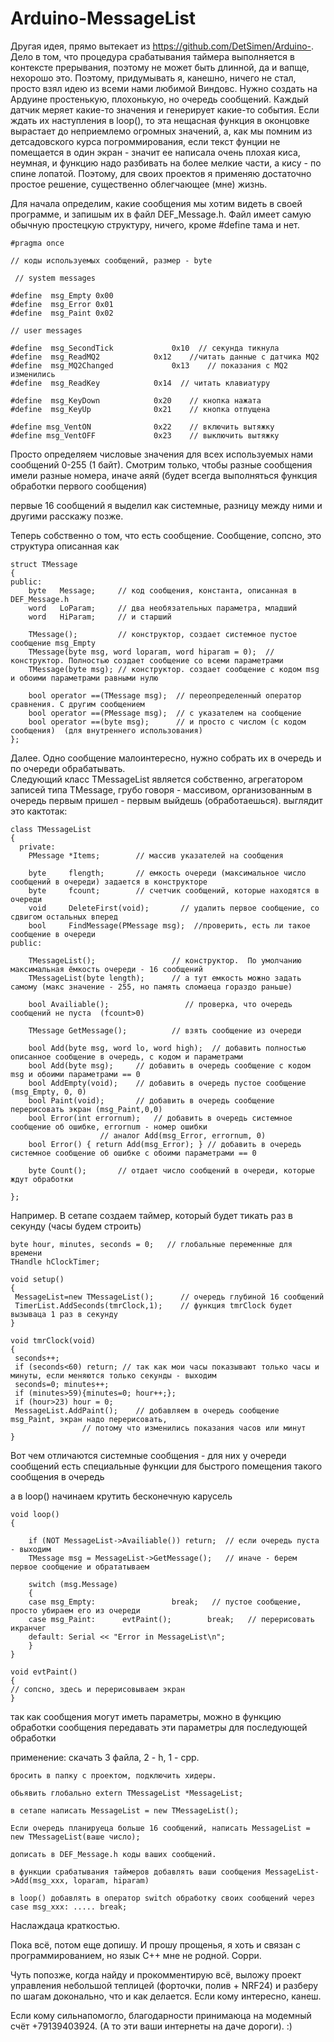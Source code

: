 # Arduino-MessageList

Другая идея, прямо вытекает из https://github.com/DetSimen/Arduino-. Дело в том, что процедура срабатывания таймера выполняется в контексте прерывания, поэтому не может быть длинной, да и вапще, нехорошо это.  Поэтому, придумывать я, канешно, ничего не стал, просто взял идею из всеми нами любимой Виндовс. Нужно создать на Ардуине простенькую, плохонькую, но очередь сообщений.  Каждый датчик меряет какие-то значения и генерирует какие-то события. Если ждать их наступления в loop(), то эта нещасная функция в оконцовке вырастает до неприемлемо огромных значений, а, как мы помним из детсадовского курса погроммирования, если текст фунции не помещается в один экран - значит ее написала очень плохая киса, неумная, и функцию надо разбивать на более мелкие части, а кису - по спине лопатой.  Поэтому, для своих проектов я применяю достаточно простое решение, существенно облегчающее (мне) жизнь. 

Для начала определим, какие сообщения мы хотим видеть в своей программе, и запишым их в файл DEF_Message.h. Файл имеет самую обычную простецкую структуру, ничего, кроме #define тама и нет. 

    #pragma once

	// коды используемых сообщений, размер - byte

     // system messages

    #define  msg_Empty 0x00
    #define  msg_Error 0x01
    #define  msg_Paint 0x02

    // user messages

    #define  msg_SecondTick		        0x10  // секунда тикнула
    #define  msg_ReadMQ2			0x12	//читать данные с датчика MQ2
    #define  msg_MQ2Changed		        0x13	// показания c MQ2 изменились
    #define  msg_ReadKey			0x14  // читать клавиатуру

    #define  msg_KeyDown			0x20	// кнопка нажата
    #define  msg_KeyUp				0x21	// кнопка отпущена

    #define msg_VentON				0x22	// включить вытяжку
    #define msg_VentOFF				0x23	// выключить вытяжку

Просто определяем числовые значения для всех используемых нами сообщений 0-255 (1 байт). Смотрим только, чтобы разные сообщения имели разные номера, иначе аяяй (будет всегда выполняться функция обработки первого сообщения)


первые 16 сообщений я выделил как системные, разницу между ними и другими расскажу позже.

Теперь собственно о том, что есть сообщение.  Сообщение, сопсно, это структура описанная как 

    struct TMessage
    {
    public:
	    byte   Message;     // код сообщения, константа, описанная в DEF_Message.h 
	    word   LoParam;     // два необязательных параметра, младший 
	    word   HiParam;     // и старший 

	    TMessage();         // конструктор, создает системное пустое сообщение msg_Empty 
	    TMessage(byte msg, word loparam, word hiparam = 0);  // конструктор. Полностью создает сообщение со всеми параметрами
	    TMessage(byte msg); // конструктор. создает сообщение с кодом msg и обоими параметрами равными нулю

	    bool operator ==(TMessage msg);  // переопределенный оператор сравнения. С другим сообщением
	    bool operator ==(PMessage msg);  // с указателем на сообщение
	    bool operator ==(byte msg);      // и просто с числом (с кодом сообщения)  (для внутреннего использования)
    };
    
Далее.  Одно сообщение малоинтересно, нужно собрать их в очередь и по очереди обрабатывать.  
Следующий класс TMessageList является собственно, агрегатором записей типа TMessagе, грубо говоря - массивом, 
организованным в очередь первым пришел - первым выйдешь (обработаешься).  выглядит это кактотак: 
    
    class TMessageList
    {
      private:
	    PMessage *Items;        // массив указателей на сообщения

	    byte     flength;       // емкость очереди (максимальное число сообщений в очереди) задается в конструкторе
	    byte     fcount;        // счетчик сообщений, которые находятся в очереди
	    void     DeleteFirst(void);       // удалить первое сообщение, со сдвигом остальных вперед
	    bool	 FindMessage(PMessage msg);  //проверить, есть ли такое сообщение в очереди
    public:

	    TMessageList();                 // конструктор.  По умолчанию максимальная ёмкость очереди - 16 сообщений
	    TMessageList(byte length);      // а тут емкость можно задать самому (макс значение - 255, но память сломаеца гораздо раньше) 

	    bool Availiable();                 // проверка, что очередь сообщений не пуста  (fcount>0)

	    TMessage GetMessage();          // взять сообщение из очереди

	    bool Add(byte msg, word lo, word high);  // добавить полностью описанное сообщение в очередь, с кодом и параметрами
	    bool Add(byte msg);		// добавить в очередь сообщение с кодом msg и обоими параметрами == 0
	    bool AddEmpty(void);	// добавить в очередь пустое сообщение (msg_Empty, 0, 0)
	    bool Paint(void);		// добавить в очередь сообщение перерисовать экран (msg_Paint,0,0)	
	    bool Error(int errornum);	// добавить в очередь системное сообщение об ошибке, errornum - номер ошибки
	    				// аналог Add(msg_Error, errornum, 0)
	    bool Error() { return Add(msg_Error); } // добавить в очередь системное сообщение об ошибке с обоими параметрами == 0

	    byte Count();		// отдает число сообщений в очереди, которые ждут обработки

    };


Например.  В сетапе создаем таймер, который будет тикать раз в секунду (часы будем строить) 

	byte hour, minutes, seconds = 0;   // глобальные переменные для времени
	THandle hClockTimer; 
	
	void setup()
	{
	 MessageList=new TMessageList();      // очередь глубиной 16 сообщений	
	 TimerList.AddSeconds(tmrClock,1);    // функция tmrClock будет вызываца 1 раз в секунду
	}

	void tmrClock(void)
	{
	 seconds++;
	 if (seconds<60) return; // так как мои часы показывают только часы и минуты, если меняются только секунды - выходим
	 seconds=0; minutes++;
	 if (minutes>59){minutes=0; hour++;};
	 if (hour>23) hour = 0;
	 MessageList.AddPaint(); 	// добавляем в очередь сообщение msg_Paint, экран надо перерисовать, 
	 				// потому что изменились показания часов или минут
	}
	
	
Вот чем отличаются системные сообщения - для них у очереди сообщений есть специальные функции для быстрого помещения такого сообщения в очередь

а в loop() начинаем крутить бесконечную карусель

	void loop() 
	{

		if (NOT MessageList->Availiable()) return; 	// если очередь пуста - выходим
		TMessage msg = MessageList->GetMessage();	// иначе - берем первое сообщение и обрататываем	

		switch (msg.Message)
		{
		case msg_Empty:					break;   // пустое сообщение, просто убираем его из очереди
		case msg_Paint:      evtPaint();		break;   // перерисовать икранчег
		default: Serial << "Error in MessageList\n";
		}
	}

	void evtPaint()
	{
	// сопсно, здесь и перерисовываем экран
	}
	
так как сообщения могут иметь параметры, можно в функцию обработки сообщения передавать эти параметры для последующей обработки

применение: 
	скачать 3 файла, 2 - h, 1 - срр.
	
	бросить в папку с проектом, подключить хидеры. 
	
	обьявить глобально extern TMessageList *MessageList;
	
	в сетапе написать MessageList = new TMessageList(); 
	
	Если очередь планируеца больше 16 сообщений, написать MessageList = new TMessageList(ваше число);
	
	дописать в DEF_Message.h коды ваших сообщений.
	
	в функции срабатывания таймеров добавлять ваши сообщения MessageList->Add(msg_xxx, loparam, hiparam) 
	
	в loop() добавлять в оператор switch обработку своих сообщений через case msg_xxx: ..... break;

Наслаждаца краткостью. 

Пока всё, потом еще допишу.  И прошу прощенья, я хоть и связан с программированием, но язык C++ мне не родной. Сорри. 

Чуть попозже, когда найду и прокомментирую всё, выложу проект управления небольшой теплицей (форточки, полив + NRF24) и разберу по шагам доконально, что и как делается.  Если кому интересно, канеш. 

Если кому сильнапомогло, благодарности принимаюца на модемный счёт +79139403924. (А то эти ваши интернеты на даче дороги). :)
